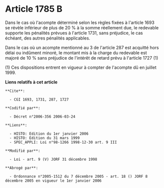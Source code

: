 # Article 1785 B

Dans le cas où l'acompte déterminé selon les règles fixées à l'article 1693 se révèle inférieur de plus de 20 % à la somme
réellement due, le redevable supporte les pénalités prévues à l'article 1731, sans préjudice, le cas échéant, des autres
pénalités applicables.

Dans le cas où un acompte mentionné au 3 de l'article 287 est acquitté hors délai ou indûment minoré, le montant mis à la
charge du redevable est majoré de 10 % sans préjudice de l'intérêt de retard prévu à l'article 1727 (1)

(1) Ces dispositions entrent en vigueur à compter de l'acompte dû en juillet 1999.

**Liens relatifs à cet article**

	**Cite**:

	  - CGI 1693, 1731, 287, 1727

	**Codifié par**:

	  - Décret n°2006-356 2006-03-24

	**Liens**:

	  - HISTO: Edition du 1er janvier 2006
	  - HISTO: Edition du 31 mars 1999
	  - SPEC_APPLI: Loi n°98-1266 1998-12-30 art. 9 III

	**Modifié par**:

	  - Loi - art. 9 (V) JORF 31 décembre 1998

	**Abrogé par**:

	  - Ordonnance n°2005-1512 du 7 décembre 2005 - art. 18 () JORF 8 décembre 2005 en vigueur le 1er janvier 2006
